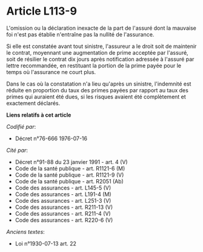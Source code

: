 # Article L113-9

L'omission ou la déclaration inexacte de la part de l'assuré dont la mauvaise foi n'est pas établie n'entraîne pas la nullité
de l'assurance.

Si elle est constatée avant tout sinistre, l'assureur a le droit soit de maintenir le contrat, moyennant une augmentation de
prime acceptée par l'assuré, soit de résilier le contrat dix jours après notification adressée à l'assuré par lettre
recommandée, en restituant la portion de la prime payée pour le temps où l'assurance ne court plus.

Dans le cas où la constatation n'a lieu qu'après un sinistre, l'indemnité est réduite en proportion du taux des primes payées
par rapport au taux des primes qui auraient été dues, si les risques avaient été complètement et exactement déclarés.

**Liens relatifs à cet article**

_Codifié par_:

  - Décret n°76-666 1976-07-16

_Cité par_:

  - Décret n°91-88 du 23 janvier 1991 - art. 4 (V)
  - Code de la santé publique - art. R1121-6 (M)
  - Code de la santé publique - art. R1121-9 (V)
  - Code de la santé publique - art. R2051 (Ab)
  - Code des assurances - art. L145-5 (V)
  - Code des assurances - art. L191-4 (M)
  - Code des assurances - art. L251-3 (V)
  - Code des assurances - art. R211-13 (V)
  - Code des assurances - art. R211-4 (V)
  - Code des assurances - art. R220-6 (V)

_Anciens textes_:

  - Loi n°1930-07-13 art. 22
